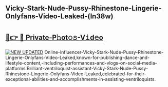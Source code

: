 ## Vicky-Stark-Nude-Pussy-Rhinestone-Lingerie-Onlyfans-Video-Leaked-(ln38w)


# <h2><a href="https://mediaupload.pro?-19M">🔗👉 🔴 Private-P𝚑ot𝚘𝚜-V𝚒d𝚎o</a></h2>

[![NEW UPDATED](https://i.imgur.com/0qMVB7G.gif)](https://mediaupload.pro?-19M)
Online-influencer-Vicky-Stark-Nude-Pussy-Rhinestone-Lingerie-Onlyfans-Video-Leaked,known-for-publishing-dance-and-lifestyle-content,-including-performances-and-vlogs-on-social-media-platforms.Brilliant-ventriloquist-assistant-Vicky-Stark-Nude-Pussy-Rhinestone-Lingerie-Onlyfans-Video-Leaked,celebrated-for-their-exceptional-abilities-and-accomplishments-in-assisting-ventriloquists.  